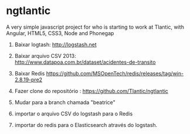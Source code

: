# ngtlantic
A very simple javascript project for who is starting to work at Tlantic, with Angular, HTML5, CSS3, Node and Phonegap

1) Baixar logtash: http://logstash.net
2) Baixar arquivo CSV 2013: http://www.datapoa.com.br/dataset/acidentes-de-transito

3) Baixar Redis https://github.com/MSOpenTech/redis/releases/tag/win-2.8.19-pre2
4) Fazer clone do repositório : https://github.com/Tlantic/ngtlantic
5) Mudar para a branch chamada "beatrice"
6) importar o arquivo CSV do logstash para o Redis
7) importar do redis para o Elasticsearch através do logstash.
